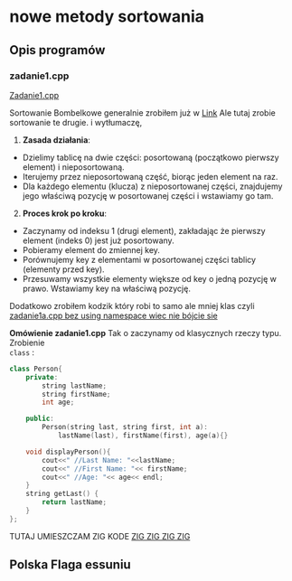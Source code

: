 # nowe metody sortowania

## **Opis programów**

### zadanie1.cpp
[Zadanie1.cpp](zadanie1.cpp)

Sortowanie Bombelkowe generalnie zrobiłem już w [Link](../zaj2/bubble_sort.cpp) Ale tutaj zrobie sortowanie te drugie. i wytłumaczę, 

1. **Zasada działania**:
- Dzielimy tablicę na dwie części: posortowaną (początkowo pierwszy element) i nieposortowaną.
- Iterujemy przez nieposortowaną część, biorąc jeden element na raz.
- Dla każdego elementu (klucza) z nieposortowanej części, znajdujemy jego właściwą pozycję w posortowanej części i wstawiamy go tam.

2. **Proces krok po kroku**:
- Zaczynamy od indeksu 1 (drugi element), zakładając że pierwszy element (indeks 0) jest już posortowany.
- Pobieramy element do zmiennej key.
- Porównujemy key z elementami w posortowanej części tablicy (elementy przed key).
- Przesuwamy wszystkie elementy większe od key o jedną pozycję w prawo.
Wstawiamy key na właściwą pozycję.

Dodatkowo zrobiłem kodzik który robi to samo ale mniej klas czyli [zadanie1a.cpp bez using namespace wiec nie bójcie sie ](zadanie1a.cpp) 

**Omówienie zadanie1.cpp**
Tak o zaczynamy od klasycznych rzeczy typu. Zrobienie  
`class` :

```cpp
class Person{
    private:
        string lastName;
        string firstName;
        int age;

    public:
        Person(string last, string first, int a):
            lastName(last), firstName(first), age(a){}

    void displayPerson(){
        cout<<" //Last Name: "<<lastName;
        cout<<" //First Name: "<< firstName;
        cout<<" //Age: "<< age<< endl;
    }
    string getLast() {
        return lastName;
    }
};
```


TUTAJ UMIESZCZAM ZIG KODE [ZIG ZIG ZIG ZIG](zadanie1.zig)


## Polska Flaga essuniu